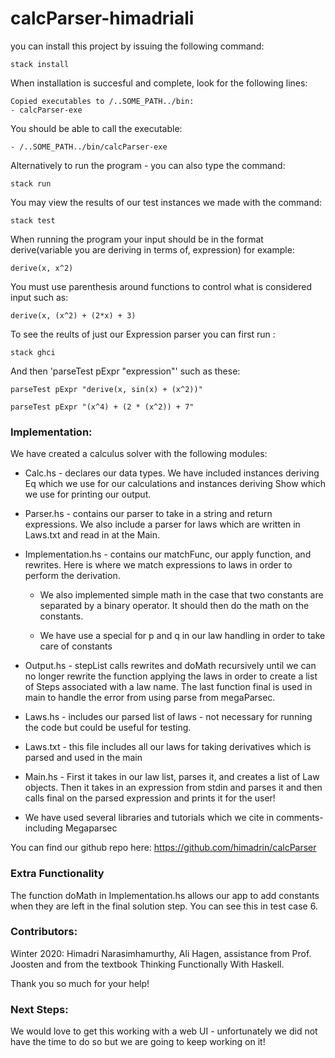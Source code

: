 # calcParser-himadriali

you can install this project by issuing the following command:
```
stack install
```

When installation is succesful and complete, look for the following lines:

```
Copied executables to /..SOME_PATH../bin:
- calcParser-exe
```

You should be able to call the executable:

```
- /..SOME_PATH../bin/calcParser-exe
```

Alternatively to run the program - you can also type the command:
```
stack run
```

You may view the results of our test instances we made with the command:
```
stack test
```

When running the program your input should be in the format derive(variable you are deriving in terms of, expression) for example:
```
derive(x, x^2)
```
You must use parenthesis around functions to control what is considered input such as:
```
derive(x, (x^2) + (2*x) + 3)
```

To see the reults of just our Expression parser you can first run :
```
stack ghci
```
And then 'parseTest pExpr "expression"' such as these:
```
parseTest pExpr "derive(x, sin(x) + (x^2))"
```
```
parseTest pExpr "(x^4) + (2 * (x^2)) + 7"
```

### Implementation:

We have created a calculus solver with the following modules: 

 * Calc.hs - declares our data types. We have included instances deriving Eq which we use for our calculations and instances deriving Show  which we use for printing our output. 

 * Parser.hs - contains our parser to take in a string and return expressions. We also include a parser for laws which are written in Laws.txt and read in at the Main.
    
 * Implementation.hs - contains our matchFunc, our apply function, and rewrites. Here is where we match expressions to laws in order to perform the derivation. 
    
    * We also implemented simple math in the case that two constants are separated by a binary operator. It should then do the math on the constants.

    * We have use a special for p and q in our law handling in order to take care of constants

 * Output.hs - stepList calls rewrites and doMath recursively until we can no longer rewrite the function applying the laws in order to create a list of Steps associated with a law name. The last function final is used in main to handle the error from using parse from megaParsec.

 * Laws.hs - includes our parsed list of laws - not necessary for running the code but could be useful for testing.

 * Laws.txt - this file includes all our laws for taking derivatives which is parsed and used in the main

 * Main.hs - First it takes in our law list, parses it, and creates a list of Law objects. Then it takes in an expression from stdin and parses it and then calls final on the parsed expression and prints it for the user!

 * We have used several libraries and tutorials which we cite in comments- including Megaparsec

You can find our github repo here: https://github.com/himadrin/calcParser

### Extra Functionality
The function doMath in Implementation.hs allows our app to add constants when they are left in the final solution step. You can see this in test case 6.

### Contributors:
Winter 2020: Himadri Narasimhamurthy, Ali Hagen, assistance from Prof. Joosten and from the textbook Thinking Functionally With Haskell.

Thank you so much for your help!


### Next Steps:
We would love to get this working with a web UI - unfortunately we did not have the time to do so but we are going to keep working on it!